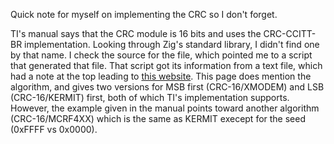 Quick note for myself on implementing the CRC so I don't forget.

TI's manual says that the CRC module is 16 bits and uses the CRC-CCITT-BR implementation. Looking through Zig's standard library, I didn't find one by that name. I check the source for the file, which pointed me to a script that generated that file. That script got its information from a text file, which had a note at the top leading to [this website](https://reveng.sourceforge.io/crc-catalogue/all.htm). This page does mention the algorithm, and gives two versions for MSB first (CRC-16/XMODEM) and LSB (CRC-16/KERMIT) first, both of which TI's implementation supports. However, the example given in the manual points toward another algorithm (CRC-16/MCRF4XX) which is the same as KERMIT execept for the seed (0xFFFF vs 0x0000).